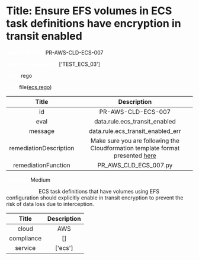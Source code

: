 



# Title: Ensure EFS volumes in ECS task definitions have encryption in transit enabled


***<font color="white">Master Test Id:</font>*** PR-AWS-CLD-ECS-007

***<font color="white">Master Snapshot Id:</font>*** ['TEST_ECS_03']

***<font color="white">type:</font>*** rego

***<font color="white">rule:</font>*** file([ecs.rego])  
  
  
  
  

|Title|Description|
| :---: | :---: |
|id|PR-AWS-CLD-ECS-007|
|eval|data.rule.ecs_transit_enabled|
|message|data.rule.ecs_transit_enabled_err|
|remediationDescription|Make sure you are following the Cloudformation template format presented <a href='https://docs.aws.amazon.com/AWSCloudFormation/latest/UserGuide/aws-properties-ecs-taskdefinition-efsvolumeconfiguration.html#cfn-ecs-taskdefinition-efsvolumeconfiguration-transitencryption' target='_blank'>here</a>|
|remediationFunction|PR_AWS_CLD_ECS_007.py|


***<font color="white">Severity:</font>*** Medium

***<font color="white">Description:</font>*** ECS task definitions that have volumes using EFS configuration should explicitly enable in transit encryption to prevent the risk of data loss due to interception.  
  
  

|Title|Description|
| :---: | :---: |
|cloud|AWS|
|compliance|[]|
|service|['ecs']|



[ecs.rego]: https://github.com/prancer-io/prancer-compliance-test/tree/master/aws/cloud/ecs.rego
